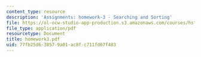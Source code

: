 ```yaml
---
content_type: resource
description: 'Assignments: homework-3 - Searching and Sorting'
file: https://ol-ocw-studio-app-production.s3.amazonaws.com/courses/hst-952-computing-for-biomedical-scientists-fall-2002/77fb25d638579a01ac8fc711fd67f483_homework3.pdf
file_type: application/pdf
resourcetype: Document
title: homework3.pdf
uid: 77fb25d6-3857-9a01-ac8f-c711fd67f483
---
```

